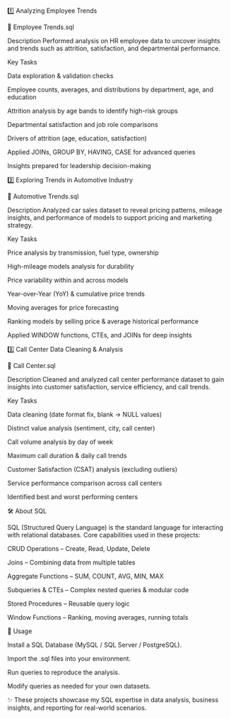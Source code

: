 1️⃣ Analyzing Employee Trends

📂 Employee Trends.sql

Description
Performed analysis on HR employee data to uncover insights and trends such as attrition, satisfaction, and departmental performance.

Key Tasks

Data exploration & validation checks

Employee counts, averages, and distributions by department, age, and education

Attrition analysis by age bands to identify high-risk groups

Departmental satisfaction and job role comparisons

Drivers of attrition (age, education, satisfaction)

Applied JOINs, GROUP BY, HAVING, CASE for advanced queries

Insights prepared for leadership decision-making

2️⃣ Exploring Trends in Automotive Industry

📂 Automotive Trends.sql

Description
Analyzed car sales dataset to reveal pricing patterns, mileage insights, and performance of models to support pricing and marketing strategy.

Key Tasks

Price analysis by transmission, fuel type, ownership

High-mileage models analysis for durability

Price variability within and across models

Year-over-Year (YoY) & cumulative price trends

Moving averages for price forecasting

Ranking models by selling price & average historical performance

Applied WINDOW functions, CTEs, and JOINs for deep insights

3️⃣ Call Center Data Cleaning & Analysis

📂 Call Center.sql

Description
Cleaned and analyzed call center performance dataset to gain insights into customer satisfaction, service efficiency, and call trends.

Key Tasks

Data cleaning (date format fix, blank → NULL values)

Distinct value analysis (sentiment, city, call center)

Call volume analysis by day of week

Maximum call duration & daily call trends

Customer Satisfaction (CSAT) analysis (excluding outliers)

Service performance comparison across call centers

Identified best and worst performing centers

🛠️ About SQL

SQL (Structured Query Language) is the standard language for interacting with relational databases.
Core capabilities used in these projects:

CRUD Operations – Create, Read, Update, Delete

Joins – Combining data from multiple tables

Aggregate Functions – SUM, COUNT, AVG, MIN, MAX

Subqueries & CTEs – Complex nested queries & modular code

Stored Procedures – Reusable query logic

Window Functions – Ranking, moving averages, running totals

🚀 Usage

Install a SQL Database (MySQL / SQL Server / PostgreSQL).

Import the .sql files into your environment.

Run queries to reproduce the analysis.

Modify queries as needed for your own datasets.

✨ These projects showcase my SQL expertise in data analysis, business insights, and reporting for real-world scenarios.